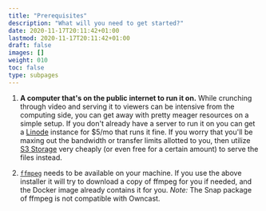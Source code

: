 ```yaml
---
title: "Prerequisites"
description: "What will you need to get started?"
date: 2020-11-17T20:11:42+01:00
lastmod: 2020-11-17T20:11:42+01:00
draft: false
images: []
weight: 010
toc: false
type: subpages
---
```


1. **A computer that's on the public internet to run it on.**  While crunching through video and serving it to viewers can be intensive from the computing side, you can get away with pretty meager resources on a simple setup.  If you don't already have a server to run it on you can get a [Linode](https://www.linode.com/products/nanodes/) instance for $5/mo that runs it fine.  If you worry that you'll be maxing out the bandwidth or transfer limits allotted to you, then utilize [S3 Storage](/docs/s3) very cheaply (or even free for a certain amount) to serve the files instead.

1. [`ffmpeg`](https://ffmpeg.org/download.html) needs to be available on your machine.  If you use the above installer it will try to download a copy of ffmpeg for you if needed, and the Docker image already contains it for you.  _Note:_ The Snap package of ffmpeg is not compatible with Owncast.

